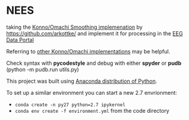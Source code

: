 # NEES
taking the [Konno/Omachi Smoothing implemenation](http://www.eq.db.shibaura-it.ac.jp/papers/Konno&Ohmachi1998.pdf) by https://github.com/arkottke/ and implement it for processing in the [EEG Data Portal](http://nees.ucsb.edu/data-portal)

Referring to [other Konno/Omachi implementations](https://github.com/jsh9/fast-konno-ohmachi) may be helpful.

Check syntax with **pycodestyle** and debug with either **spyder** or **pudb** (python -m pudb.run utils.py)

This project was built using [Anaconda distribution of Python](https://www.anaconda.com/download/).

To set up a similar environment you can start a new 2.7 envrionment:
 - `conda create -n py27 python=2.7 ipykernel`
 - `conda env create -f environment.yml` from the code directory
